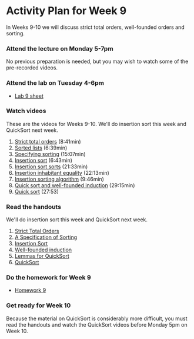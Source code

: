# Activity Plan for Week 9

In Weeks 9-10 we will discuss strict total orders, well-founded orders and sorting.

### Attend the lecture on Monday 5-7pm

No previous preparation is needed, but you may wish to watch some of the pre-recorded videos.

### Attend the lab on Tuesday 4-6pm

 * [Lab 9 sheet](/files/LectureNotes/files/exercises/lab9.lagda.md)

### Watch videos

These are the videos for Weeks 9-10. We'll do insertion sort this week and QuickSort next week.

 1. [Strict total orders](https://bham.cloud.panopto.eu/Panopto/Pages/Viewer.aspx?id=ce434595-61ec-4c2c-9b01-af9e010666e4) (8:41min)
 1. [Sorted lists](https://bham.cloud.panopto.eu/Panopto/Pages/Viewer.aspx?id=4661d632-a65c-4d00-abe5-af9e01065ffc) (6:39min)
 1. [Specifying sorting](https://bham.cloud.panopto.eu/Panopto/Pages/Viewer.aspx?id=b9bac8a8-998d-467f-9493-af9e010666b6) (15:07min)
 1. [Insertion sort](https://bham.cloud.panopto.eu/Panopto/Pages/Viewer.aspx?id=279824e1-d4fe-4ba5-a00a-af9e01066759) (6:43min)
 1. [Insertion sort sorts](https://bham.cloud.panopto.eu/Panopto/Pages/Viewer.aspx?id=16f2d773-3445-4eac-a669-af9e01066027) (21:33min)
 1. [Insertion inhabitant equality](https://bham.cloud.panopto.eu/Panopto/Pages/Viewer.aspx?id=e268a761-d1b3-4ee3-91f7-af9e01066054) (22:13min)
 1. [Insertion sorting algorithm](https://bham.cloud.panopto.eu/Panopto/Pages/Viewer.aspx?id=0e41c384-313b-4280-b721-af9e010667c0) (9:46min)
 1. [Quick sort and well-founded induction](https://bham.cloud.panopto.eu/Panopto/Pages/Viewer.aspx?id=a9ee9df0-5b1a-4dcf-b9cc-af9e0106682b) (29:15min)
 1. [Quick sort](https://bham.cloud.panopto.eu/Panopto/Pages/Viewer.aspx?id=bc40652c-1e11-43ff-9a7d-af9e010660ae) (27:53)

### Read the handouts

We'll do insertion sort this week and QuickSort next week.

 1. [Strict Total Orders](/files/LectureNotes/files/strict-total-order.lagda.md)
 1. [A Specification of Sorting](/files/LectureNotes/files/sorting.lagda.md)
 1. [Insertion Sort](/files/LectureNotes/files/insertion-sort.lagda.md)
 1. [Well-founded induction](/files/LectureNotes/files/well-founded.lagda.md)
 1. [Lemmas for QuickSort](/files/LectureNotes/files/quick-sort-lemmas.lagda.md)
 1. [QuickSort](/files/LectureNotes/files/quick-sort.lagda.md)

### Do the homework for Week 9

 * [Homework 9](/files/LectureNotes/files/exercises/homework9.lagda.md)

### Get ready for Week 10

Because the material on QuickSort is considerably more difficult, you must read the handouts and watch the QuickSort videos before Monday 5pm on Week 10.
